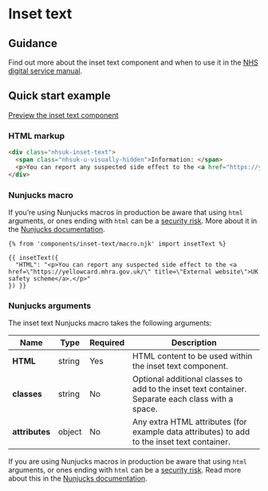 # Inset text

## Guidance

Find out more about the inset text component and when to use it in the [NHS digital service manual](https://service-manual.nhs.uk/design-system/components/inset-text).

## Quick start example

[Preview the inset text component](https://ourfuturehealth.github.io/design-system-toolkit/components/inset-text/index.html)

### HTML markup

```html
<div class="nhsuk-inset-text">
  <span class="nhsuk-u-visually-hidden">Information: </span>
  <p>You can report any suspected side effect to the <a href="https://yellowcard.mhra.gov.uk/" title="External website">UK safety scheme</a>.</p>
</div>
```

### Nunjucks macro

If you’re using Nunjucks macros in production be aware that using `html` arguments, or ones ending with `html` can be a [security risk](https://en.wikipedia.org/wiki/Cross-site_scripting). More about it in the [Nunjucks documentation](https://mozilla.github.io/nunjucks/api.html#user-defined-templates-warning).

```
{% from 'components/inset-text/macro.njk' import insetText %}

{{ insetText({
  "HTML": "<p>You can report any suspected side effect to the <a href=\"https://yellowcard.mhra.gov.uk/\" title=\"External website\">UK safety scheme</a>.</p>"
}) }}
```

### Nunjucks arguments

The inset text Nunjucks macro takes the following arguments:

| Name                    | Type     | Required  | Description  |
| ------------------------|----------|-----------|--------------|
| **HTML**                | string   | Yes       | HTML content to be used within the inset text component. |
| **classes**             | string   | No        | Optional additional classes to add to the inset text container. Separate each class with a space. |
| **attributes**          | object   | No        | Any extra HTML attributes (for example data attributes) to add to the inset text container. |

If you are using Nunjucks macros in production be aware that using `html` arguments, or ones ending with `html` can be a [security risk](https://developer.mozilla.org/en-US/docs/Glossary/Cross-site_scripting). Read more about this in the [Nunjucks documentation](https://mozilla.github.io/nunjucks/api.html#user-defined-templates-warning).
